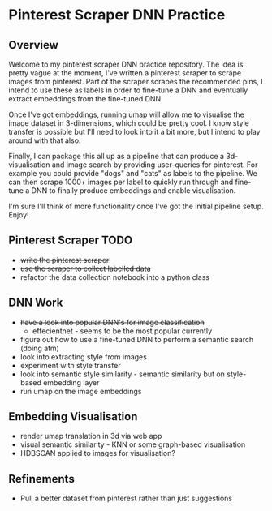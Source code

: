 # Pinterest Scraper DNN Practice
## Overview
Welcome to my pinterest scraper DNN practice repository.
The idea is pretty vague at the moment, I've written a pinterest scraper to
scrape images from pinterest. Part of the scraper scrapes the recommended pins,
I intend to use these as labels in order to fine-tune a DNN and eventually extract
embeddings from the fine-tuned DNN.

Once I've got embeddings, running umap
will allow me to visualise the image dataset in 3-dimensions, which could be
pretty cool. I know style transfer is possible but I'll need to look into it a
bit more, but I intend to play around with that also.

Finally, I can package this all up as a pipeline that can produce a
3d-visualisation and image search by providing user-queries for pinterest.
For example you could provide "dogs" and "cats" as labels to the pipeline.
We can then scrape 1000+ images per label to quickly run through and fine-tune
a DNN to finally produce embeddings and enable visualisation.

I'm sure I'll think of more functionality once I've got the initial pipeline
setup. Enjoy!

## Pinterest Scraper TODO
* <del>write the pinterest scraper</del>
* <del>use the scraper to collect labelled data</del>
* refactor the data collection notebook into a python class

## DNN Work
* <del>have a look into popular DNN's for image classification</del>
    * effecientnet - seems to be the most popular currently
* figure out how to use a fine-tuned DNN to perform a semantic search (doing atm)
* look into extracting style from images
* experiment with style transfer
* look into semantic style similarity - semantic similarity but on style-based embedding layer
* run umap on the image embeddings

## Embedding Visualisation
* render umap translation in 3d via web app
* visual semantic similarity - KNN or some graph-based visualisation
* HDBSCAN applied to images for visualisation?

## Refinements
* Pull a better dataset from pinterest rather than just suggestions
